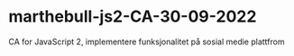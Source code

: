 # marthebull-js2-CA-30-09-2022
CA for JavaScript 2, implementere funksjonalitet på sosial medie plattfrom
